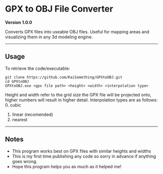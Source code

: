 # GPX to OBJ File Converter
**Version 1.0.0**

Converts GPX files into useable OBJ files. 
Useful for mapping areas and visualizing them in any 3d modeling engine.

---
## Usage
To retrieve the code/executable:
```
git clone https://github.com/KaiSomething/GPXtoOBJ.git
cd GPXtoOBJ
GPXtoOBJ.exe <gpx file path> <height> <width> <interpolation type>
```
Height and width refer to the grid size the GPX file will be projected onto, higher numbers will result in higher detail.
Interpolation types are as follows:
0. cubic
1. linear (recomended)
2. nearest

---
## Notes

- This program works best on GPX files with similar heights and widths
- This is my first time publishing any code so sorry in advance if anything goes wrong.
- Hope this program helps you as much as it helped me!

